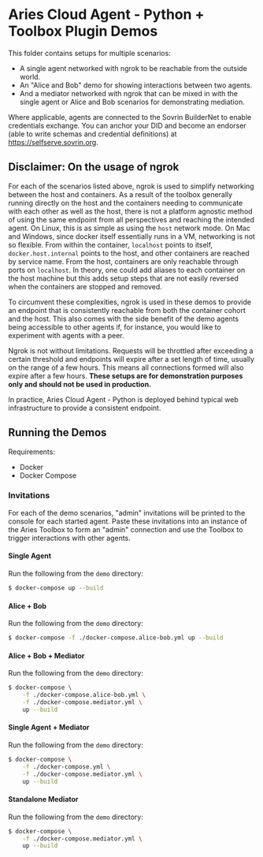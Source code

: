 Aries Cloud Agent - Python + Toolbox Plugin Demos
=================================================

This folder contains setups for multiple scenarios:

- A single agent networked with ngrok to be reachable from the outside world.
- An "Alice and Bob" demo for showing interactions between two agents.
- And a mediator networked with ngrok that can be mixed in with the single agent
  or Alice and Bob scenarios for demonstrating mediation.

Where applicable, agents are connected to the Sovrin BuilderNet to enable
credentials exchange. You can anchor your DID and become an endorser (able to
write schemas and credential definitions) at https://selfserve.sovrin.org.

## Disclaimer: On the usage of ngrok

For each of the scenarios listed above, ngrok is used to simplify networking
between the host and containers. As a result of the toolbox generally running
directly on the host and the containers needing to communicate with each other
as well as the host, there is not a platform agnostic method of using the same
endpoint from all perspectives and reaching the intended agent. On Linux, this
is as simple as using the `host` network mode. On Mac and Windows, since docker
itself essentially runs in a VM, networking is not so flexible. From within the
container, `localhost` points to itself, `docker.host.internal` points to the
host, and other containers are reached by service name. From the host,
containers are only reachable through ports on `localhost`. In theory, one could
add aliases to each container on the host machine but this adds setup steps that
are not easily reversed when the containers are stopped and removed.

To circumvent these complexities, ngrok is used in these demos to provide an
endpoint that is consistently reachable from both the container cohort and the
host. This also comes with the side benefit of the demo agents being accessible
to other agents if, for instance, you would like to experiment with agents with
a peer.

Ngrok is not without limitations. Requests will be throttled after exceeding a
certain threshold and endpoints will expire after a set length of time, usually
on the range of a few hours. This means all connections formed will also expire
after a few hours. **These setups are for demonstration purposes only and should
not be used in production.**

In practice, Aries Cloud Agent - Python is deployed behind typical web
infrastructure to provide a consistent endpoint.

## Running the Demos

Requirements:
- Docker
- Docker Compose

### Invitations

For each of the demo scenarios, "admin" invitations will be printed to the
console for each started agent. Paste these invitations into an instance of the
Aries Toolbox to form an "admin" connection and use the Toolbox to trigger
interactions with other agents.

#### Single Agent

Run the following from the `demo` directory:

```sh
$ docker-compose up --build
```

#### Alice + Bob

Run the following from the `demo` directory:

```sh
$ docker-compose -f ./docker-compose.alice-bob.yml up --build
```

#### Alice + Bob + Mediator

Run the following from the `demo` directory:

```sh
$ docker-compose \
    -f ./docker-compose.alice-bob.yml \
    -f ./docker-compose.mediator.yml \
	up --build
```

#### Single Agent + Mediator

Run the following from the `demo` directory:

```sh
$ docker-compose \
    -f ./docker-compose.yml \
    -f ./docker-compose.mediator.yml \
	up --build
```

#### Standalone Mediator

Run the following from the `demo` directory:

```sh
$ docker-compose \
    -f ./docker-compose.mediator.yml \
	up --build
```
